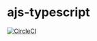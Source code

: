 # ajs-typescript

[![CircleCI](https://circleci.com/gh/Kirinochka/ajs-typescript/tree/main.svg?style=svg)](https://circleci.com/gh/Kirinochka/ajs-typescript/tree/main)
